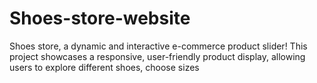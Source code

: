 # Shoes-store-website
Shoes store, a dynamic and interactive e-commerce product slider! This project showcases a responsive, user-friendly product display, allowing users to explore different shoes, choose sizes
